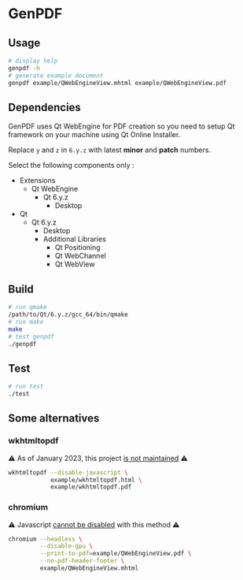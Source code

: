 # GenPDF

## Usage

```bash
# display help
genpdf -h
# generate example document
genpdf example/QWebEngineView.mhtml example/QWebEngineView.pdf
```

## Dependencies

GenPDF uses Qt WebEngine for PDF creation so you need to setup Qt framework on your machine using Qt Online Installer.

Replace `y` and `z` in `6.y.z` with latest **minor** and **patch** numbers.

Select the following components only :

- Extensions
  - Qt WebEngine
    - Qt 6.y.z
      - Desktop
- Qt
  - Qt 6.y.z
    - Desktop
    - Additional Libraries
      - Qt Positioning
      - Qt WebChannel
      - Qt WebView

## Build

```bash
# run qmake
/path/to/Qt/6.y.z/gcc_64/bin/qmake
# run make
make
# test genpdf
./genpdf
```

## Test

```bash
# run test
./test
```

## Some alternatives

### wkhtmltopdf

:warning: As of January 2023, this project [is not maintained](https://wkhtmltopdf.org/status.html) :warning:

```bash
wkhtmltopdf --disable-javascript \
            example/wkhtmltopdf.html \
            example/wkhtmltopdf.pdf
```

### chromium

:warning: Javascript [cannot be disabled](https://stackoverflow.com/a/47538023) with this method :warning:

```bash
chromium --headless \
         --disable-gpu \
         --print-to-pdf=example/QWebEngineView.pdf \
         --no-pdf-header-footer \
         example/QWebEngineView.mhtml
```
